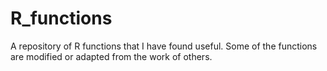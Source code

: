 # R_functions
A repository of R functions that I have found useful. Some of the functions are modified or adapted from the work of others.
